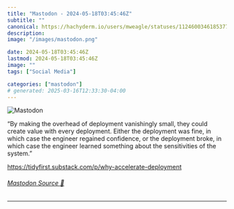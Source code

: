 ```yaml
---
title: "Mastodon - 2024-05-18T03:45:46Z"
subtitle: ""
canonical: https://hachyderm.io/users/mweagle/statuses/112460034618537771
description:
image: "/images/mastodon.png"

date: 2024-05-18T03:45:46Z
lastmod: 2024-05-18T03:45:46Z
image: ""
tags: ["Social Media"]

categories: ["mastodon"]
# generated: 2025-03-16T12:33:30-04:00
---
```

![Mastodon](/images/mastodon.png)

<p>“By making the overhead of deployment vanishingly small, they could create value with every deployment. Either the deployment was fine, in which case the engineer regained confidence, or the deployment broke, in which case the engineer learned something about the sensitivities of the system.”</p><p><a href="https://tidyfirst.substack.com/p/why-accelerate-deployment" target="_blank" rel="nofollow noopener noreferrer" translate="no"><span class="invisible">https://</span><span class="ellipsis">tidyfirst.substack.com/p/why-a</span><span class="invisible">ccelerate-deployment</span></a></p>


###### [Mastodon Source 🐘](https://hachyderm.io/@mweagle/112460034618537771)

___

